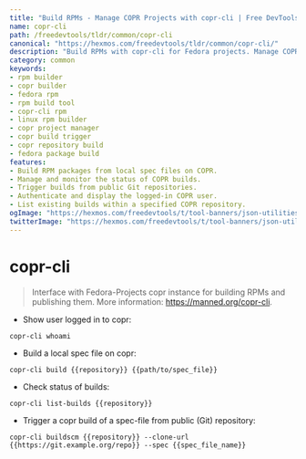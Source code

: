 ```yaml
---
title: "Build RPMs - Manage COPR Projects with copr-cli | Free DevTools"
name: copr-cli
path: /freedevtools/tldr/common/copr-cli
canonical: "https://hexmos.com/freedevtools/tldr/common/copr-cli/"
description: "Build RPMs with copr-cli for Fedora projects. Manage COPR repositories and trigger builds from local spec files or Git repositories. Free online tool, no registration required."
category: common
keywords:
- rpm builder
- copr builder
- fedora rpm
- rpm build tool
- copr-cli rpm
- linux rpm builder
- copr project manager
- copr build trigger
- copr repository build
- fedora package build
features:
- Build RPM packages from local spec files on COPR.
- Manage and monitor the status of COPR builds.
- Trigger builds from public Git repositories.
- Authenticate and display the logged-in COPR user.
- List existing builds within a specified COPR repository.
ogImage: "https://hexmos.com/freedevtools/t/tool-banners/json-utilities-banner.png"
twitterImage: "https://hexmos.com/freedevtools/t/tool-banners/json-utilities-banner.png"
---
```


# copr-cli

> Interface with Fedora-Projects copr instance for building RPMs and publishing them.
> More information: <https://manned.org/copr-cli>.

- Show user logged in to copr:

`copr-cli whoami`

- Build a local spec file on copr:

`copr-cli build {{repository}} {{path/to/spec_file}}`

- Check status of builds:

`copr-cli list-builds {{repository}}`

- Trigger a copr build of a spec-file from public (Git) repository:

`copr-cli buildscm {{repository}} --clone-url {{https://git.example.org/repo}} --spec {{spec_file_name}}`
